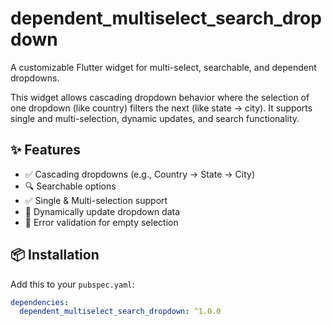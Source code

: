 # dependent_multiselect_search_dropdown

A customizable Flutter widget for multi-select, searchable, and dependent dropdowns.

This widget allows cascading dropdown behavior where the selection of one dropdown (like country) filters the next (like state → city). It supports single and multi-selection, dynamic updates, and search functionality.

## ✨ Features

- ✅ Cascading dropdowns (e.g., Country → State → City)
- 🔍 Searchable options
- ✅ Single & Multi-selection support
- 🔄 Dynamically update dropdown data
- 🚫 Error validation for empty selection

## 📦 Installation


Add this to your `pubspec.yaml`:

```yaml
dependencies:
  dependent_multiselect_search_dropdown: ^1.0.0

